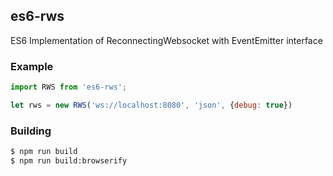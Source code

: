 ## es6-rws
ES6 Implementation of ReconnectingWebsocket with EventEmitter interface

### Example

```js
import RWS from 'es6-rws';

let rws = new RWS('ws://localhost:8080', 'json', {debug: true})
```

### Building

```sh
$ npm run build
$ npm run build:browserify
```
